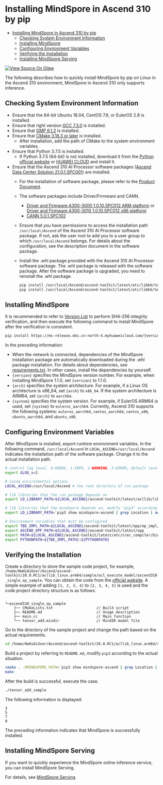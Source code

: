 # Installing MindSpore in Ascend 310 by pip

<!-- TOC -->

- [Installing MindSpore in Ascend 310 by pip](#installing-mindspore-in-ascend-310-by-pip)
    - [Checking System Environment Information](#checking-system-environment-information)
    - [Installing MindSpore](#installing-mindspore)
    - [Configuring Environment Variables](#configuring-environment-variables)
    - [Verifying the Installation](#verifying-the-installation)
    - [Installing MindSpore Serving](#installing-mindspore-serving)

<!-- /TOC -->

[![View Source On Gitee](https://gitee.com/mindspore/docs/raw/r1.2/resource/_static/logo_source.png)](https://gitee.com/mindspore/docs/blob/r1.2/install/mindspore_ascend310_install_pip_en.md)

The following describes how to quickly install MindSpore by pip on Linux in the Ascend 310 environment, MindSpore in Ascend 310 only supports inference.

## Checking System Environment Information

- Ensure that the 64-bit Ubuntu 18.04, CentOS 7.6, or EulerOS 2.8 is installed.
- Ensure that right version [GCC 7.3.0](http://ftp.gnu.org/gnu/gcc/gcc-7.3.0/gcc-7.3.0.tar.gz) is installed.
- Ensure that [GMP 6.1.2](https://gmplib.org/download/gmp/gmp-6.1.2.tar.xz) is installed.
- Ensure that [CMake 3.18.3 or later](https://cmake.org/download/) is installed.
    - After installation, add the path of CMake to the system environment variables.
- Ensure that Python 3.7.5 is installed.
    - If Python 3.7.5 (64-bit) is not installed, download it from the [Python official website](https://www.python.org/ftp/python/3.7.5/Python-3.7.5.tgz) or [HUAWEI CLOUD](https://mirrors.huaweicloud.com/python/3.7.5/Python-3.7.5.tgz) and install it.
- Ensure that the Ascend 310 AI Processor software packages ([Ascend Data Center Solution 21.0.1.SPC001](https://support.huawei.com/enterprise/zh/ascend-computing/ascend-data-center-solution-pid-251167910/software/253384063?idAbsPath=fixnode01%7C23710424%7C251366513%7C22892968%7C252309113%7C251167910)) are installed.
    - For the installation of software package,  please refer to the [Product Document](https://support.huawei.com/enterprise/zh/ascend-computing/ascend-data-center-solution-pid-251167910).
    - The software packages include Driver/Firmware and CANN.
        - [Driver and Firmware A300-3000 1.0.10.SPC012 ARM platform](https://support.huawei.com/enterprise/zh/ascend-computing/a300-3000-pid-250702915/software/253286767?idAbsPath=fixnode01%7C23710424%7C251366513%7C22892968%7C250702915) or [Driver and Firmware A300-3010 1.0.10.SPC012 x86 platform](https://support.huawei.com/enterprise/zh/ascend-computing/a300-3010-pid-251560253/software/253286771?idAbsPath=fixnode01%7C23710424%7C251366513%7C22892968%7C251560253)
        - [CANN 5.0.1.SPC102](https://support.huawei.com/enterprise/zh/ascend-computing/cann-pid-251168373/software/253348209?idAbsPath=fixnode01%7C23710424%7C251366513%7C22892968%7C251168373)
    - Ensure that you have permissions to access the installation path `/usr/local/Ascend` of the Ascend 310 AI Processor software package. If not, ask the user root to add you to a user group to which `/usr/local/Ascend` belongs. For details about the configuration, see the description document in the software package.
    - Install the .whl package provided with the Ascend 310 AI Processor software package. The .whl package is released with the software package. After the software package is upgraded, you need to reinstall the .whl package.

        ```bash
        pip install /usr/local/Ascend/ascend-toolkit/latest/atc/lib64/topi-{version}-py3-none-any.whl
        pip install /usr/local/Ascend/ascend-toolkit/latest/atc/lib64/te-{version}-py3-none-any.whl
        ```

## Installing MindSpore

It is recommended to refer to [Version List](https://www.mindspore.cn/versions/en) to perform SHA-256 integrity verification, and then execute the following command to install MindSpore after the verification is consistent.

```bash
pip install https://ms-release.obs.cn-north-4.myhuaweicloud.com/{version}/MindSpore/ascend/ascend310/{system}/mindspore_ascend-{version}-cp37-cp37m-linux_{arch}.whl --trusted-host ms-release.obs.cn-north-4.myhuaweicloud.com -i https://pypi.tuna.tsinghua.edu.cn/simple
```

In the preceding information:

- When the network is connected, dependencies of the MindSpore installation package are automatically downloaded during the .whl package installation. For details about dependencies, see [requirements.txt](https://gitee.com/mindspore/mindspore/blob/r1.2/requirements.txt). In other cases, install the dependencies by yourself.
- `{version}` specifies the MindSpore version number. For example, when installing MindSpore 1.1.0, set `{version}` to 1.1.0.
- `{arch}` specifies the system architecture. For example, if a Linux OS architecture is x86_64, set `{arch}` to `x86_64`. If the system architecture is ARM64, set `{arch}` to `aarch64`.
- `{system}` specifies the system version. For example, if EulerOS ARM64 is used, set `{system}` to `euleros_aarch64`. Currently, Ascend 310 supports the following systems: `euleros_aarch64`, `centos_aarch64`, `centos_x86`, `ubuntu_aarch64`, and `ubuntu_x86`.

## Configuring Environment Variables

After MindSpore is installed, export runtime environment variables. In the following command, `/usr/local/Ascend` in `LOCAL_ASCEND=/usr/local/Ascend` indicates the installation path of the software package. Change it to the actual installation path.

```bash
# control log level. 0-DEBUG, 1-INFO, 2-WARNING, 3-ERROR, default level is WARNING.
export GLOG_v=2

# Conda environmental options
LOCAL_ASCEND=/usr/local/Ascend # the root directory of run package

# lib libraries that the run package depends on
export LD_LIBRARY_PATH=${LOCAL_ASCEND}/ascend-toolkit/latest/acllib/lib64:${LOCAL_ASCEND}/ascend-toolkit/latest/atc/lib64:${LOCAL_ASCEND}/driver/lib64:${LOCAL_ASCEND}/ascend-toolkit/latest/opp/op_impl/built-in/ai_core/tbe/op_tiling:${LD_LIBRARY_PATH}

# lib libraries that the mindspore depends on, modify "pip3" according to the actual situation
export LD_LIBRARY_PATH=`pip3 show mindspore-ascend | grep Location | awk '{print $2"/mindspore/lib"}' | xargs realpath`:${LD_LIBRARY_PATH}

# Environment variables that must be configured
export TBE_IMPL_PATH=${LOCAL_ASCEND}/ascend-toolkit/latest/opp/op_impl/built-in/ai_core/tbe            # TBE operator implementation tool path
export ASCEND_OPP_PATH=${LOCAL_ASCEND}/ascend-toolkit/latest/opp                                       # OPP path
export PATH=${LOCAL_ASCEND}/ascend-toolkit/latest/atc/ccec_compiler/bin/:${PATH}                       # TBE operator compilation tool path
export PYTHONPATH=${TBE_IMPL_PATH}:${PYTHONPATH}                                                       # Python library that TBE implementation depends on
```

## Verifying the Installation

Create a directory to store the sample code project, for example, `/home/HwHiAiUser/Ascend/ascend-toolkit/20.0.RC1/acllib_linux.arm64/sample/acl_execute_model/ascend310_single_op_sample`. You can obtain the code from the [official website](https://mindspore-website.obs.cn-north-4.myhuaweicloud.com/sample_resources/ascend310_single_op_sample.zip). A simple example of adding `[1, 2, 3, 4]` to `[2, 3, 4, 5]` is used and the code project directory structure is as follows:

```text

└─ascend310_single_op_sample
    ├── CMakeLists.txt                    // Build script
    ├── README.md                         // Usage description
    ├── main.cc                           // Main function
    └── tensor_add.mindir                 // MindIR model file
```

Go to the directory of the sample project and change the path based on the actual requirements.

```bash
cd /home/HwHiAiUser/Ascend/ascend-toolkit/20.0.RC1/acllib_linux.arm64/sample/acl_execute_model/ascend310_single_op_sample
```

Build a project by referring to `README.md`, modify `pip3` according to the actual situation.

```bash
cmake . -DMINDSPORE_PATH=`pip3 show mindspore-ascend | grep Location | awk '{print $2"/mindspore"}' | xargs realpath`
make
```

After the build is successful, execute the case.

```bash
./tensor_add_sample
```

The following information is displayed:

```text
3
5
7
9
```

The preceding information indicates that MindSpore is successfully installed.

## Installing MindSpore Serving

If you want to quickly experience the MindSpore online inference service, you can install MindSpore Serving.

For details, see [MindSpore Serving](https://gitee.com/mindspore/serving/blob/r1.2/README.md).
